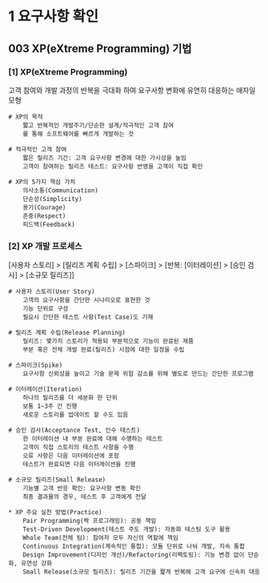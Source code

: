 # 1 요구사항 확인

## 003 XP(eXtreme Programming) 기법

### [1] XP(eXtreme Programming)

고객 참여와 개발 과정의 반복을 극대화 하여 요구사항 변화에 유연히 대응하는 애자일 모형

```
# XP의 목적
	짧고 반복적인 개발주기/단순한 설계/적극적인 고객 참여
	를 통해 소프트웨어를 빠르게 개발하는 것

# 적극적인 고객 참여
	짧은 릴리즈 기간: 고객 요구사항 변경에 대한 가시성을 높임
	고객이 참여하는 릴리즈 테스트: 요구사항 반영을 고객이 직접 확인

# XP의 5가지 핵심 가치
	의사소통(Communication)
	단순성(Simplicity)
	용기(Courage)
	존중(Respect)
	피드백(Feedback)
```

### [2] XP 개발 프로세스

[사용자 스토리] > [릴리즈 계획 수립] > [스파이크] > [반복: [이터레이션] > [승인 검사] > [소규모 릴리즈]]

```
# 사용자 스토리(User Story)
	고객의 요구사항을 간단한 시나리오로 표현한 것
	기능 단위로 구성
	필요시 간단한 테스트 사항(Test Case)도 기재

# 릴리즈 계획 수립(Release Planning)
	릴리즈: 몇가지 스토리가 적용되 부분적으로 기능이 완료된 제품
	부분 혹은 전체 개발 완료(릴리즈) 시점에 대한 일정을 수립

# 스파이크(Spike)
	요구사항 신뢰성을 높이고 기술 문제 위험 감소를 위해 별도로 만드는 간단한 프로그램

# 이터레이션(Iteration)
	하나의 릴리즈를 더 세분화 한 단위
	보통 1~3주 간 진행
	새로운 스토리를 업데이트 할 수도 있음

# 승인 검사(Acceptance Test, 인수 테스트)
	한 이터레이션 내 부분 완료에 대해 수행하는 테스트
	고객이 직접 스토리의 테스트 사항을 수행
	오류 사항은 다음 이터레이션에 포함
	테스트가 완료되면 다음 이터레이션을 진행

# 소규모 릴리즈(Small Release)
	기능별 고객 반응 확인: 요구사항 변동 확인
	최종 결과물의 경우, 테스트 후 고객에게 전달
```

```
* XP 주요 실천 방법(Practice)
	Pair Programming(짝 프로그래밍): 공동 책임
	Test-Driven Development(테스트 주도 개발): 자동화 테스팅 도구 활용
	Whole Team(전체 팀): 참여자 모두 자신의 역할에 책임
	Continuous Integration(계속적인 통합): 모듈 단위로 나눠 개발, 지속 통합
	Design Improvement(디자인 개선)/Refactoring(리팩토링): 기능 변경 없이 단순화, 유연성 강화
	Small Release(소규모 릴리즈): 릴리즈 기간을 짧게 반복해 고객 요구에 신속히 대응
```
